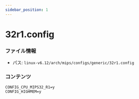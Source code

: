 ```yaml
---
sidebar_position: 1
---
```

# 32r1.config

### ファイル情報

- パス: `linux-v6.12/arch/mips/configs/generic/32r1.config`

### コンテンツ

```config
CONFIG_CPU_MIPS32_R1=y
CONFIG_HIGHMEM=y

```
